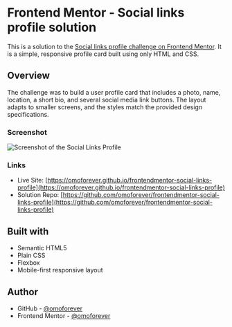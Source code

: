 # Frontend Mentor - Social links profile solution

This is a solution to the [Social links profile challenge on Frontend Mentor](https://www.frontendmentor.io/challenges/social-links-profile-UG32l9m6dQ). It is a simple, responsive profile card built using only HTML and CSS.

## Overview

The challenge was to build a user profile card that includes a photo, name, location, a short bio, and several social media link buttons. The layout adapts to smaller screens, and the styles match the provided design specifications.

### Screenshot

![Screenshot of the Social Links Profile](./screenshot.png)

### Links

- Live Site: [https://omoforever.github.io/frontendmentor-social-links-profile](https://omoforever.github.io/frontendmentor-social-links-profile)
- Solution Repo: [https://github.com/omoforever/frontendmentor-social-links-profile](https://github.com/omoforever/frontendmentor-social-links-profile)

## Built with

- Semantic HTML5
- Plain CSS
- Flexbox
- Mobile-first responsive layout

## Author

- GitHub - [@omoforever](https://github.com/omoforever)
- Frontend Mentor - [@omoforever](https://www.frontendmentor.io/profile/omoforever)
